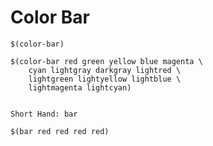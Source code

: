 <a name="Color-Bar"></a>
# Color Bar

```
$(color-bar)

$(color-bar red green yellow blue magenta \
    cyan lightgray darkgray lightred \
    lightgreen lightyellow lightblue \
    lightmagenta lightcyan)


Short Hand: bar

$(bar red red red red)
```
